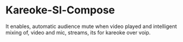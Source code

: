 # Kareoke-Sl-Compose
It enables, automatic audience mute when video played and intelligent mixing of, video and mic, streams, its for kareoke over voip.
